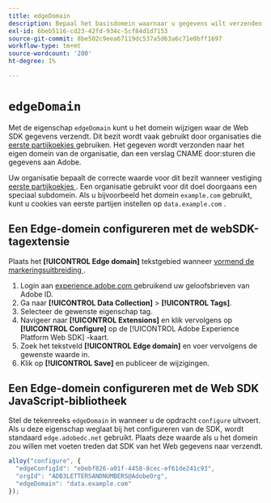 ```yaml
---
title: edgeDomain
description: Bepaal het basisdomein waarnaar u gegevens wilt verzenden.
exl-id: 6beb5116-cd23-42fd-934c-5cf84d1d7153
source-git-commit: 8be502c9eea67119dc537a5d63a6c71e0bff1697
workflow-type: tm+mt
source-wordcount: '200'
ht-degree: 1%

---
```


# `edgeDomain`

Met de eigenschap `edgeDomain` kunt u het domein wijzigen waar de Web SDK gegevens verzendt. Dit bezit wordt vaak gebruikt door organisaties die [ eerste partijkoekjes ](https://experienceleague.adobe.com/docs/core-services/interface/administration/ec-cookies/cookies-first-party.html) gebruiken. Het gegeven wordt verzonden naar het eigen domein van de organisatie, dan een verslag CNAME door:sturen die gegevens aan Adobe.

Uw organisatie bepaalt de correcte waarde voor dit bezit wanneer vestiging [ eerste partijkoekjes ](https://experienceleague.adobe.com/docs/core-services/interface/administration/ec-cookies/cookies-first-party.html). Een organisatie gebruikt voor dit doel doorgaans een speciaal subdomein. Als u bijvoorbeeld het domein `example.com` gebruikt, kunt u cookies van eerste partijen instellen op `data.example.com` .

## Een Edge-domein configureren met de webSDK-tagextensie

Plaats het **[!UICONTROL Edge domain]** tekstgebied wanneer [ vormend de markeringsuitbreiding ](/help/tags/extensions/client/web-sdk/web-sdk-extension-configuration.md).

1. Login aan [ experience.adobe.com ](https://experience.adobe.com) gebruikend uw geloofsbrieven van Adobe ID.
1. Ga naar **[!UICONTROL Data Collection]** > **[!UICONTROL Tags]**.
1. Selecteer de gewenste eigenschap tag.
1. Navigeer naar **[!UICONTROL Extensions]** en klik vervolgens op **[!UICONTROL Configure]** op de [!UICONTROL Adobe Experience Platform Web SDK] -kaart.
1. Zoek het tekstveld **[!UICONTROL Edge domain]** en voer vervolgens de gewenste waarde in.
1. Klik op **[!UICONTROL Save]** en publiceer de wijzigingen.

## Een Edge-domein configureren met de Web SDK JavaScript-bibliotheek

Stel de tekenreeks `edgeDomain` in wanneer u de opdracht `configure` uitvoert. Als u deze eigenschap weglaat bij het configureren van de SDK, wordt standaard `edge.adobedc.net` gebruikt. Plaats deze waarde als u het domein zou willen met voeten treden dat SDK van het Web gegevens naar verzendt.

```js
alloy("configure", {
  "edgeConfigId": "ebebf826-a01f-4458-8cec-ef61de241c93",
  "orgId": "ADB3LETTERSANDNUMBERS@AdobeOrg",
  "edgeDomain": "data.example.com"
});
```
